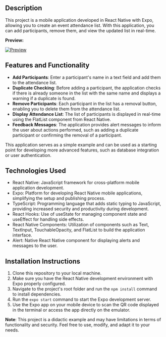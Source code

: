 ## Description

This project is a mobile application developed in React Native with Expo, allowing you to create an event attendance list. With this application, you can add participants, remove them, and view the updated list in real-time.

**Preview:**

[![Preview](https://github.com/levyhanunes/react-native-participant-name/blob/main/assets/56304278/d20bbf0a-cdca-4e59-ae8d-5c5a985c69a9.gif)](https://github.com/levyhanunes/react-native-participant-name/blob/main/assets/56304278/d20bbf0a-cdca-4e59-ae8d-5c5a985c69a9.gif)

## Features and Functionality

- **Add Participants**: Enter a participant's name in a text field and add them to the attendance list.
- **Duplicate Checking**: Before adding a participant, the application checks if there is already someone in the list with the same name and displays a warning if a duplicate is found.
- **Remove Participants**: Each participant in the list has a removal button, enabling you to delete them from the attendance list.
- **Display Attendance List**: The list of participants is displayed in real-time using the FlatList component from React Native.
- **Feedback Messages**: The application provides alert messages to inform the user about actions performed, such as adding a duplicate participant or confirming the removal of a participant.

This application serves as a simple example and can be used as a starting point for developing more advanced features, such as database integration or user authentication.

## Technologies Used

- React Native: JavaScript framework for cross-platform mobile application development.
- Expo: Platform for developing React Native mobile applications, simplifying the setup and publishing process.
- TypeScript: Programming language that adds static typing to JavaScript, providing increased security and productivity during development.
- React Hooks: Use of useState for managing component state and useEffect for handling side effects.
- React Native Components: Utilization of components such as Text, TextInput, TouchableOpacity, and FlatList to build the application interface.
- Alert: Native React Native component for displaying alerts and messages to the user.

## Installation Instructions

1. Clone this repository to your local machine.
2. Make sure you have the React Native development environment with Expo properly configured.
3. Navigate to the project's root folder and run the `npm install` command to install dependencies.
4. Run the `expo start` command to start the Expo development server.
5. Use the Expo app on your mobile device to scan the QR code displayed in the terminal or access the app directly on the emulator.

**Note**: This project is a didactic example and may have limitations in terms of functionality and security. Feel free to use, modify, and adapt it to your needs.
